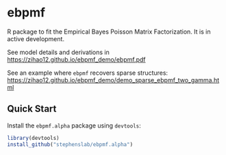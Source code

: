 # ebpmf
R package to fit the Empirical Bayes Poisson Matrix Factorization.  It is in active development. 

See model details and derivations in https://zihao12.github.io/ebpmf_demo/ebpmf.pdf

See an example where `ebpmf` recovers sparse structures: https://zihao12.github.io/ebpmf_demo/demo_sparse_ebpmf_two_gamma.html

## Quick Start

Install the `ebpmf.alpha` package using `devtools`:

```R
library(devtools)
install_github("stephenslab/ebpmf.alpha")
```


